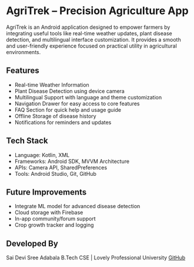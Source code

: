 # AgriTrek – Precision Agriculture App 

AgriTrek is an Android application designed to empower farmers by integrating useful tools like real-time weather updates, plant disease detection, and multilingual interface customization. It provides a smooth and user-friendly experience focused on practical utility in agricultural environments.

##  Features

-  Real-time Weather Information
- Plant Disease Detection using device camera
- Multilingual Support with language and theme customization
- Navigation Drawer for easy access to core features
- FAQ Section for quick help and usage guide
- Offline Storage of disease history
- Notifications for reminders and updates

##  Tech Stack

- Language: Kotlin, XML
- Frameworks: Android SDK, MVVM Architecture
- APIs: Camera API, SharedPreferences
- Tools: Android Studio, Git, GitHub

## Future Improvements

- Integrate ML model for advanced disease detection  
- Cloud storage with Firebase  
- In-app community/forum support  
- Crop growth tracker and logging

## Developed By

Sai Devi Sree Adabala
B.Tech CSE | Lovely Professional University
[GitHub](https://github.com/Devisree125)


